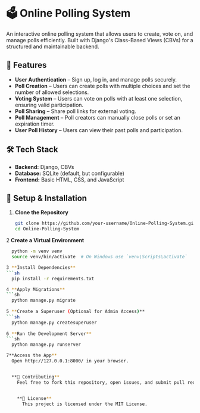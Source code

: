 # 🗳️ Online Polling System  

An interactive online polling system that allows users to create, vote on, and manage polls efficiently. Built with Django's Class-Based Views (CBVs) for a structured and maintainable backend.  

## 🚀 Features  

- **User Authentication** – Sign up, log in, and manage polls securely.  
- **Poll Creation** – Users can create polls with multiple choices and set the number of allowed selections.  
- **Voting System** – Users can vote on polls with at least one selection, ensuring valid participation.  
- **Poll Sharing** – Share poll links for external voting.  
- **Poll Management** – Poll creators can manually close polls or set an expiration timer.  
- **User Poll History** – Users can view their past polls and participation.  

## 🛠️ Tech Stack  

- **Backend:** Django, CBVs  
- **Database:** SQLite (default, but configurable)  
- **Frontend:** Basic HTML, CSS, and JavaScript  

## 🔧 Setup & Installation  

1. **Clone the Repository**  
   ```sh
   git clone https://github.com/your-username/Online-Polling-System.git
   cd Online-Polling-System
2 **Create a Virtual Environment**
```sh
  python -m venv venv
  source venv/bin/activate  # On Windows use `venv\Scripts\activate`

3 **Install Dependencies**
```sh
  pip install -r requirements.txt

4 **Apply Migrations**
```sh
  python manage.py migrate
  
5 **Create a Superuser (Optional for Admin Access)**
```sh
  python manage.py createsuperuser
  
6 **Run the Development Server**
```sh
  python manage.py runserver

7**Access the App**
  Open http://127.0.0.1:8000/ in your browser.


  **🤝 Contributing**
    Feel free to fork this repository, open issues, and submit pull requests!


    **📜 License**
      This project is licensed under the MIT License.
